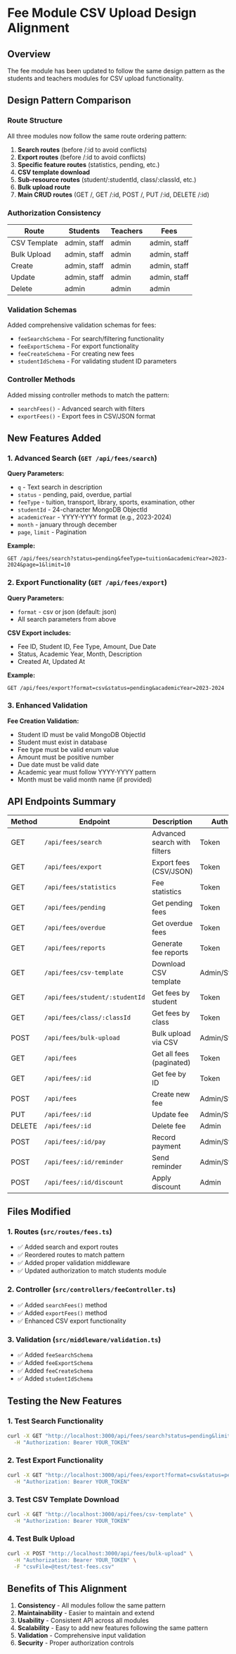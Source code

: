 # Fee Module CSV Upload Design Alignment

## Overview
The fee module has been updated to follow the same design pattern as the students and teachers modules for CSV upload functionality.

## Design Pattern Comparison

### Route Structure
All three modules now follow the same route ordering pattern:

1. **Search routes** (before /:id to avoid conflicts)
2. **Export routes** (before /:id to avoid conflicts)
3. **Specific feature routes** (statistics, pending, etc.)
4. **CSV template download**
5. **Sub-resource routes** (student/:studentId, class/:classId, etc.)
6. **Bulk upload route**
7. **Main CRUD routes** (GET /, GET /:id, POST /, PUT /:id, DELETE /:id)

### Authorization Consistency

| Route | Students | Teachers | Fees |
|-------|----------|----------|------|
| CSV Template | admin, staff | admin | admin, staff |
| Bulk Upload | admin, staff | admin | admin, staff |
| Create | admin, staff | admin | admin, staff |
| Update | admin, staff | admin | admin, staff |
| Delete | admin | admin | admin |

### Validation Schemas
Added comprehensive validation schemas for fees:
- `feeSearchSchema` - For search/filtering functionality
- `feeExportSchema` - For export functionality
- `feeCreateSchema` - For creating new fees
- `studentIdSchema` - For validating student ID parameters

### Controller Methods
Added missing controller methods to match the pattern:
- `searchFees()` - Advanced search with filters
- `exportFees()` - Export fees in CSV/JSON format

## New Features Added

### 1. Advanced Search (`GET /api/fees/search`)
**Query Parameters:**
- `q` - Text search in description
- `status` - pending, paid, overdue, partial
- `feeType` - tuition, transport, library, sports, examination, other
- `studentId` - 24-character MongoDB ObjectId
- `academicYear` - YYYY-YYYY format (e.g., 2023-2024)
- `month` - january through december
- `page`, `limit` - Pagination

**Example:**
```
GET /api/fees/search?status=pending&feeType=tuition&academicYear=2023-2024&page=1&limit=10
```

### 2. Export Functionality (`GET /api/fees/export`)
**Query Parameters:**
- `format` - csv or json (default: json)
- All search parameters from above

**CSV Export includes:**
- Fee ID, Student ID, Fee Type, Amount, Due Date
- Status, Academic Year, Month, Description
- Created At, Updated At

**Example:**
```
GET /api/fees/export?format=csv&status=pending&academicYear=2023-2024
```

### 3. Enhanced Validation
**Fee Creation Validation:**
- Student ID must be valid MongoDB ObjectId
- Student must exist in database
- Fee type must be valid enum value
- Amount must be positive number
- Due date must be valid date
- Academic year must follow YYYY-YYYY pattern
- Month must be valid month name (if provided)

## API Endpoints Summary

| Method | Endpoint | Description | Auth |
|--------|----------|-------------|------|
| GET | `/api/fees/search` | Advanced search with filters | Token |
| GET | `/api/fees/export` | Export fees (CSV/JSON) | Token |
| GET | `/api/fees/statistics` | Fee statistics | Token |
| GET | `/api/fees/pending` | Get pending fees | Token |
| GET | `/api/fees/overdue` | Get overdue fees | Token |
| GET | `/api/fees/reports` | Generate fee reports | Token |
| GET | `/api/fees/csv-template` | Download CSV template | Admin/Staff |
| GET | `/api/fees/student/:studentId` | Get fees by student | Token |
| GET | `/api/fees/class/:classId` | Get fees by class | Token |
| POST | `/api/fees/bulk-upload` | Bulk upload via CSV | Admin/Staff |
| GET | `/api/fees` | Get all fees (paginated) | Token |
| GET | `/api/fees/:id` | Get fee by ID | Token |
| POST | `/api/fees` | Create new fee | Admin/Staff |
| PUT | `/api/fees/:id` | Update fee | Admin/Staff |
| DELETE | `/api/fees/:id` | Delete fee | Admin |
| POST | `/api/fees/:id/pay` | Record payment | Admin/Staff |
| POST | `/api/fees/:id/reminder` | Send reminder | Admin/Staff |
| POST | `/api/fees/:id/discount` | Apply discount | Admin |

## Files Modified

### 1. Routes (`src/routes/fees.ts`)
- ✅ Added search and export routes
- ✅ Reordered routes to match pattern
- ✅ Added proper validation middleware
- ✅ Updated authorization to match students module

### 2. Controller (`src/controllers/feeController.ts`)
- ✅ Added `searchFees()` method
- ✅ Added `exportFees()` method
- ✅ Enhanced CSV export functionality

### 3. Validation (`src/middleware/validation.ts`)
- ✅ Added `feeSearchSchema`
- ✅ Added `feeExportSchema`
- ✅ Added `feeCreateSchema`
- ✅ Added `studentIdSchema`

## Testing the New Features

### 1. Test Search Functionality
```bash
curl -X GET "http://localhost:3000/api/fees/search?status=pending&limit=5" \
  -H "Authorization: Bearer YOUR_TOKEN"
```

### 2. Test Export Functionality
```bash
curl -X GET "http://localhost:3000/api/fees/export?format=csv&status=pending" \
  -H "Authorization: Bearer YOUR_TOKEN"
```

### 3. Test CSV Template Download
```bash
curl -X GET "http://localhost:3000/api/fees/csv-template" \
  -H "Authorization: Bearer YOUR_TOKEN"
```

### 4. Test Bulk Upload
```bash
curl -X POST "http://localhost:3000/api/fees/bulk-upload" \
  -H "Authorization: Bearer YOUR_TOKEN" \
  -F "csvFile=@test/test-fees.csv"
```

## Benefits of This Alignment

1. **Consistency** - All modules follow the same pattern
2. **Maintainability** - Easier to maintain and extend
3. **Usability** - Consistent API across all modules
4. **Scalability** - Easy to add new features following the same pattern
5. **Validation** - Comprehensive input validation
6. **Security** - Proper authorization controls
